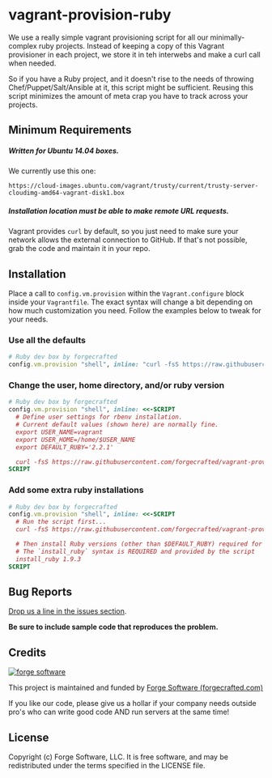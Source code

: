 # vagrant-provision-ruby

We use a really simple vagrant provisioning script for all our minimally-complex ruby projects. Instead of keeping a copy of this Vagrant provisioner in each project, we store it in teh interwebs and make a curl call when needed.

So if you have a Ruby project, and it doesn't rise to the needs of throwing Chef/Puppet/Salt/Ansible at it, this script might be sufficient. Reusing this script minimizes the amount of meta crap you have to track across your projects.

## Minimum Requirements

##### Written for Ubuntu 14.04 boxes.

We currently use this one:

```
https://cloud-images.ubuntu.com/vagrant/trusty/current/trusty-server-cloudimg-amd64-vagrant-disk1.box
```

##### Installation location must be able to make remote URL requests.

Vagrant provides `curl` by default, so you just need to make sure your network allows the external connection to GitHub. If that's not possible, grab the code and maintain it in your repo.

## Installation

Place a call to `config.vm.provision` within the `Vagrant.configure` block inside your `Vagrantfile`. The exact syntax will change a bit depending on how much customization you need. Follow the examples below to tweak for your needs.

### Use all the defaults

```ruby
# Ruby dev box by forgecrafted
config.vm.provision "shell", inline: "curl -fsS https://raw.githubusercontent.com/forgecrafted/vagrant-provision-ruby/master/script | bash"
```

### Change the user, home directory, and/or ruby version

```ruby
# Ruby dev box by forgecrafted
config.vm.provision "shell", inline: <<-SCRIPT
  # Define user settings for rbenv installation.
  # Current default values (shown here) are normally fine.
  export USER_NAME=vagrant
  export USER_HOME=/home/$USER_NAME
  export DEFAULT_RUBY='2.2.1'

  curl -fsS https://raw.githubusercontent.com/forgecrafted/vagrant-provision-ruby/master/script | bash
SCRIPT
```

### Add some extra ruby installations

```ruby
# Ruby dev box by forgecrafted
config.vm.provision "shell", inline: <<-SCRIPT
  # Run the script first...
  curl -fsS https://raw.githubusercontent.com/forgecrafted/vagrant-provision-ruby/master/script | bash

  # Then install Ruby versions (other than $DEFAULT_RUBY) required for testing, etc.
  # The `install_ruby` syntax is REQUIRED and provided by the script
  install_ruby 1.9.3
SCRIPT
```

## Bug Reports

[Drop us a line in the issues section](https://github.com/forgecrafted/vagrant-provision-ruby/issues).

**Be sure to include sample code that reproduces the problem.**

## Credits

[![forge software](http://www.forgecrafted.com/logo.png)](http://www.forgecrafted.com)

This project is maintained and funded by [Forge Software (forgecrafted.com)](http://www.forgecrafted.com)

If you like our code, please give us a hollar if your company needs outside pro's who can write good code AND run servers at the same time!

## License

Copyright (c) Forge Software, LLC. It is free software, and may be redistributed under the terms specified in the LICENSE file.
